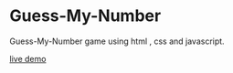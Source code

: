# Guess-My-Number
Guess-My-Number game using html , css and javascript.

<a href="https://rutvikmendpara.github.io/Guess-My-Number/">live demo</a>
